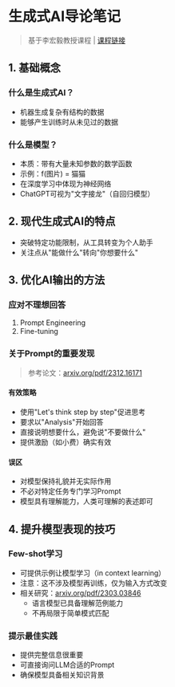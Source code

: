 # 生成式AI导论笔记
> 基于李宏毅教授课程 | [课程链接](https://www.youtube.com/@HungyiLeeNTU)

## 1. 基础概念

### 什么是生成式AI？
- 机器生成复杂有结构的数据
- 能够产生训练时从未见过的数据

### 什么是模型？
- 本质：带有大量未知参数的数学函数
- 示例：f(图片) = 猫猫
- 在深度学习中体现为神经网络
- ChatGPT可视为"文字接龙"（自回归模型）

## 2. 现代生成式AI的特点
- 突破特定功能限制，从工具转变为个人助手
- 关注点从"能做什么"转向"你想要什么"

## 3. 优化AI输出的方法

### 应对不理想回答
1. Prompt Engineering
2. Fine-tuning

### 关于Prompt的重要发现
> 参考论文：[arxiv.org/pdf/2312.16171](https://arxiv.org/pdf/2312.16171)

#### 有效策略
- 使用"Let's think step by step"促进思考
- 要求以"Analysis"开始回答
- 直接说明想要什么，避免说"不要做什么"
- 提供激励（如小费）确实有效

#### 误区
- 对模型保持礼貌并无实际作用
- 不必对特定任务专门学习Prompt
- 模型具有理解能力，人类可理解的表述即可

## 4. 提升模型表现的技巧

### Few-shot学习
- 可提供示例让模型学习（in context learning）
- 注意：这不涉及模型再训练，仅为输入方式改变
- 相关研究：[arxiv.org/pdf/2303.03846](https://arxiv.org/pdf/2303.03846)
  - 语言模型已具备理解范例能力
  - 不再局限于简单模式匹配

### 提示最佳实践
- 提供完整信息很重要
- 可直接询问LLM合适的Prompt
- 确保模型具备相关知识背景